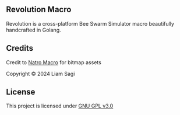 ## Revolution Macro

Revolution is a cross-platform Bee Swarm Simulator macro beautifully handcrafted in Golang. 

## Credits

Credit to [Natro Macro](https://github.com/NatroTeam/NatroMacro/tree/main) for bitmap assets

Copyright © 2024 Liam Sagi

## License

This project is licensed under [GNU GPL v3.0](./LICENSE.md)
